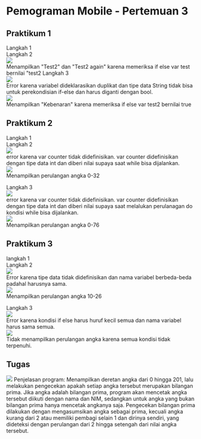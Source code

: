 # Pemograman Mobile - Pertemuan 3  

## Praktikum 1  
Langkah 1  
Langkah 2  
<img src="img/p1-1.png">  
Menampilkan "Test2" dan "Test2 again" karena memeriksa if else var test bernilai "test2
Langkah 3  
<img src="img/p1-2.png">  
Error karena variabel dideklarasikan duplikat dan tipe data String tidak bisa untuk perekondisian if-else dan harus diganti dengan bool.  
<img src="img/p1-3.png">  
Menampilkan "Kebenaran" karena memeriksa if else var test2 bernilai true

## Praktikum 2  
Langkah 1  
Langkah 2  
<img src="img/p2-1.png">  
error karena var counter tidak didefinisikan. var counter didefinisikan dengan tipe data int dan diberi nilai supaya saat while bisa dijalankan.  
<img src="img/p2-2.png">  
Menampilkan perulangan angka 0-32

Langkah 3  
<img src="img/p2-3.png">  
error karena var counter tidak didefinisikan. var counter didefinisikan dengan tipe data int dan diberi nilai supaya saat melalukan perulanagan do kondisi while bisa dijalankan.  
<img src="img/p2-4.png">  
Menampilkan perulangan angka 0-76  


## Praktikum 3  
langkah 1  
Langkah 2  
<img src="img/p3-1.png">  
Error karena tipe data tidak didefinisikan dan nama variabel berbeda-beda padahal harusnya sama.  
<img src="img/p3-2.png">  
Menampilkan perulangan angka 10-26  

Langkah 3  
<img src="img/p3-3.png">  
Error karena kondisi if else harus huruf kecil semua dan nama variabel harus sama semua.  
<img src="img/p3-4.png">  
Tidak menampilkan perulangan angka karena semua kondisi tidak terpenuhi.  


## Tugas  
<img src="img/tugas.png">  
Penjelasan program:  
Menampilkan deretan angka dari 0 hingga 201, lalu melakukan pengecekan apakah setiap angka tersebut merupakan bilangan prima. Jika angka adalah bilangan prima, program akan mencetak angka tersebut diikuti dengan nama dan NIM, sedangkan untuk angka yang bukan bilangan prima hanya mencetak angkanya saja. Pengecekan bilangan prima dilakukan dengan mengasumsikan angka sebagai prima, kecuali angka kurang dari 2 atau memiliki pembagi selain 1 dan dirinya sendiri, yang dideteksi dengan perulangan dari 2 hingga setengah dari nilai angka tersebut. 